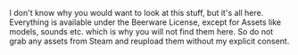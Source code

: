 I don't know why you would want to look at this stuff, but it's all here. Everything is available under the Beerware License, except for Assets like models, sounds etc. which is why you will not find them here. So do not grab any assets from Steam and reupload them without my explicit consent.
